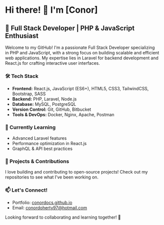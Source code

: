 # Hi there! 👋 I'm [Conor]

## 🚀 Full Stack Developer | PHP & JavaScript Enthusiast

Welcome to my GitHub! I'm a passionate Full Stack Developer specializing in PHP and JavaScript, with a strong focus on building scalable and efficient web applications. My expertise lies in Laravel for backend development and React.js for crafting interactive user interfaces.

### 🛠 Tech Stack
- **Frontend:** React.js, JavaScript (ES6+), HTML5, CSS3, TailwindCSS, Bootstrap, SASS
- **Backend:** PHP, Laravel, Node.js
- **Database:** MySQL, PostgreSQL
- **Version Control:** Git, GitHub, Bitbucket
- **Tools & DevOps:** Docker, Nginx, Apache, Postman

### 🌱 Currently Learning
- Advanced Laravel features
- Performance optimization in React.js
- GraphQL & API best practices

### 📌 Projects & Contributions
I love building and contributing to open-source projects! Check out my repositories to see what I’ve been working on.

### 📫 Let's Connect!
- Portfolio: [conordocs.github.io](#)
- Email: [conordoherty97@hotmail.com](#)

Looking forward to collaborating and learning together! 🚀
